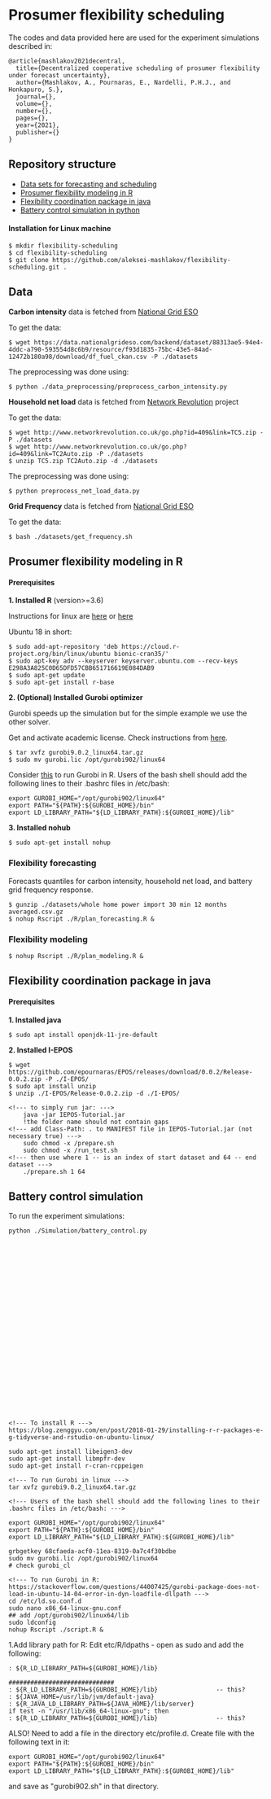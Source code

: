 # Prosumer flexibility scheduling

The codes and data provided here are used for the experiment simulations described in:

```
@article{mashlakov2021decentral,
  title={Decentralized cooperative scheduling of prosumer flexibility under forecast uncertainty},
  author={Mashlakov, A., Pournaras, E., Nardelli, P.H.J., and Honkapuro, S.},
  journal={},
  volume={},
  number={},
  pages={},
  year={2021},
  publisher={}
}
```

## Repository structure
<!--toc-->
 - [Data sets for forecasting and scheduling](#data)                    
 - [Prosumer flexibility modeling in R](#prosumer-flexibility-modeling-in-r)        
 - [Flexibility coordination package in java](#flexibility-coordination-package-in-java)    
 - [Battery control simulation in python](#battery-control-simulation)
<!--toc_end-->

#### Installation for Linux machine

    $ mkdir flexibility-scheduling
    $ cd flexibility-scheduling
    $ git clone https://github.com/aleksei-mashlakov/flexibility-scheduling.git .

## Data

**Carbon intensity** data is fetched from [National Grid ESO](https://data.nationalgrideso.com/carbon-intensity1/historic-generation-mix)

To get the data:

    $ wget https://data.nationalgrideso.com/backend/dataset/88313ae5-94e4-4ddc-a790-593554d8c6b9/resource/f93d1835-75bc-43e5-84ad-12472b180a98/download/df_fuel_ckan.csv -P ./datasets

The preprocessing was done using:

    $ python ./data_preprocessing/preprocess_carbon_intensity.py

**Household net load** data is fetched from [Network Revolution](http://www.networkrevolution.co.uk/resources/project-data/) project

To get the data:

    $ wget http://www.networkrevolution.co.uk/go.php?id=409&link=TC5.zip -P ./datasets
    $ wget http://www.networkrevolution.co.uk/go.php?id=409&link=TC2Auto.zip -P ./datasets
    $ unzip TC5.zip TC2Auto.zip -d ./datasets

The preprocessing was done using:

    $ python preprocess_net_load_data.py

**Grid Frequency** data is fetched from [National Grid ESO](https://data.nationalgrideso.com/system/system-frequency-data)

To get the data:

    $ bash ./datasets/get_frequency.sh

## Prosumer flexibility modeling in R

#### Prerequisites

**1. Installed R** (version>=3.6)

Instructions for linux are [here](https://blog.zenggyu.com/en/post/2018-01-29/installing-r-r-packages-e-g-tidyverse-and-rstudio-on-ubuntu-linux/) or [here](https://www.digitalocean.com/community/tutorials/how-to-install-r-on-ubuntu-18-04-quickstart)

Ubuntu 18 in short:

    $ sudo add-apt-repository 'deb https://cloud.r-project.org/bin/linux/ubuntu bionic-cran35/'
    $ sudo apt-key adv --keyserver keyserver.ubuntu.com --recv-keys E298A3A825C0D65DFD57CBB651716619E084DAB9
    $ sudo apt-get update
    $ sudo apt-get install r-base

**2. (Optional) Installed Gurobi optimizer**

Gurobi speeds up the simulation but for the simple example we use the other solver.

Get and activate academic license. Check instructions from [here](https://cran.r-project.org/web/packages/prioritizr/vignettes/gurobi_installation.html).

    $ tar xvfz gurobi9.0.2_linux64.tar.gz
    $ sudo mv gurobi.lic /opt/gurobi902/linux64

Consider [this](https://stackoverflow.com/questions/44007425/gurobi-package-does-not-load-in-ubuntu-14-04-error-in-dyn-loadfile-dllpath) to run Gurobi in R.
Users of the bash shell should add the following lines to their .bashrc files in /etc/bash:

    export GUROBI_HOME="/opt/gurobi902/linux64"
    export PATH="${PATH}:${GUROBI_HOME}/bin"
    export LD_LIBRARY_PATH="${LD_LIBRARY_PATH}:${GUROBI_HOME}/lib"

**3. Installed nohub**

    $ sudo apt-get install nohup

### Flexibility forecasting

Forecasts quantiles for carbon intensity, household net load, and battery grid frequency response.

    $ gunzip ./datasets/whole home power import 30 min 12 months averaged.csv.gz
    $ nohup Rscript ./R/plan_forecasting.R &


### Flexibility modeling

    $ nohup Rscript ./R/plan_modeling.R &


## Flexibility coordination package in java

#### Prerequisites

**1. Installed java**

    $ sudo apt install openjdk-11-jre-default

**2. Installed I-EPOS**

    $ wget https://github.com/epournaras/EPOS/releases/download/0.0.2/Release-0.0.2.zip -P ./I-EPOS/
    $ sudo apt install unzip
    $ unzip ./I-EPOS/Release-0.0.2.zip -d ./I-EPOS/

    <!--- to simply run jar: --->
        java -jar IEPOS-Tutorial.jar
        !the folder name should not contain gaps
    <!--- add Class-Path: . to MANIFEST file in IEPOS-Tutorial.jar (not necessary true) --->
        sudo chmod -x /prepare.sh
        sudo chmod -x /run_test.sh
    <!--- then use where 1 -- is an index of start dataset and 64 -- end dataset --->
        ./prepare.sh 1 64



## Battery control simulation
To run the experiment simulations:

    python ./Simulation/battery_control.py


























    <!--- To install R --->
    https://blog.zenggyu.com/en/post/2018-01-29/installing-r-r-packages-e-g-tidyverse-and-rstudio-on-ubuntu-linux/

    sudo apt-get install libeigen3-dev
    sudo apt-get install libmpfr-dev
    sudo apt-get install r-cran-rcppeigen

    <!--- To run Gurobi in linux --->
    tar xvfz gurobi9.0.2_linux64.tar.gz

    <!--- Users of the bash shell should add the following lines to their .bashrc files in /etc/bash: --->

    export GUROBI_HOME="/opt/gurobi902/linux64"
    export PATH="${PATH}:${GUROBI_HOME}/bin"
    export LD_LIBRARY_PATH="${LD_LIBRARY_PATH}:${GUROBI_HOME}/lib"

    grbgetkey 68cfaeda-acf0-11ea-8319-0a7c4f30bdbe
    sudo mv gurobi.lic /opt/gurobi902/linux64
    # check gurobi_cl

    <!--- To run Gurobi in R:  https://stackoverflow.com/questions/44007425/gurobi-package-does-not-load-in-ubuntu-14-04-error-in-dyn-loadfile-dllpath --->
    cd /etc/ld.so.conf.d
    sudo nano x86_64-linux-gnu.conf
    ## add /opt/gurobi902/linux64/lib
    sudo ldconfig
    nohup Rscript ./script.R &

<!--- also consider --->

1.Add library path for R: Edit etc/R/ldpaths - open as sudo and add the following:

    : ${R_LD_LIBRARY_PATH=${GUROBI_HOME}/lib}

    #############################
    : ${R_LD_LIBRARY_PATH=${GUROBI_HOME}/lib}                -- this?
    : ${JAVA_HOME=/usr/lib/jvm/default-java}
    : ${R_JAVA_LD_LIBRARY_PATH=${JAVA_HOME}/lib/server}
    if test -n "/usr/lib/x86_64-linux-gnu"; then
    : ${R_LD_LIBRARY_PATH=${GUROBI_HOME}/lib}                -- this?


ALSO! Need to add a file in the directory etc/profile.d. Create file with the following text in it:

    export GUROBI_HOME="/opt/gurobi902/linux64"
    export PATH="${PATH}:${GUROBI_HOME}/bin"
    export LD_LIBRARY_PATH="${LD_LIBRARY_PATH}:${GUROBI_HOME}/lib"

and save as "gurobi902.sh" in that directory.
